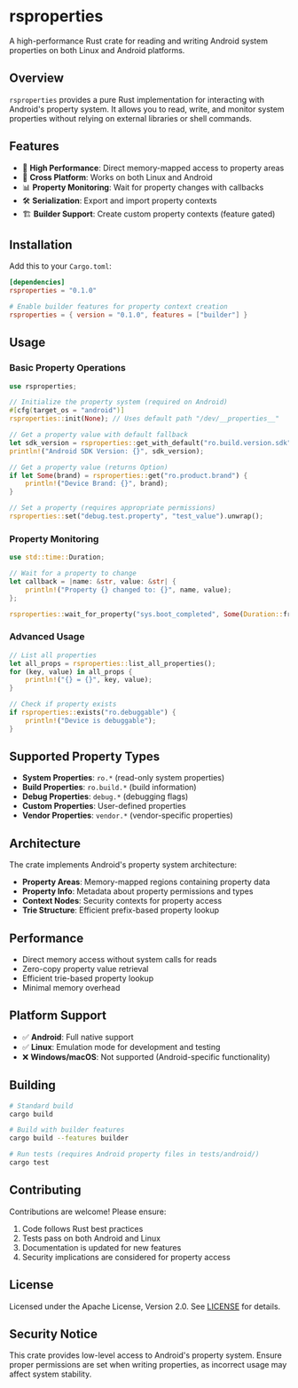 # rsproperties

A high-performance Rust crate for reading and writing Android system properties on both Linux and Android platforms.

## Overview

`rsproperties` provides a pure Rust implementation for interacting with Android's property system. It allows you to read, write, and monitor system properties without relying on external libraries or shell commands.

## Features

- 🚀 **High Performance**: Direct memory-mapped access to property areas
- 🎯 **Cross Platform**: Works on both Linux and Android
- 📊 **Property Monitoring**: Wait for property changes with callbacks
- 🛠️ **Serialization**: Export and import property contexts
- 🏗️ **Builder Support**: Create custom property contexts (feature gated)

## Installation

Add this to your `Cargo.toml`:

```toml
[dependencies]
rsproperties = "0.1.0"

# Enable builder features for property context creation
rsproperties = { version = "0.1.0", features = ["builder"] }
```

## Usage

### Basic Property Operations

```rust
use rsproperties;

// Initialize the property system (required on Android)
#[cfg(target_os = "android")]
rsproperties::init(None); // Uses default path "/dev/__properties__"

// Get a property value with default fallback
let sdk_version = rsproperties::get_with_default("ro.build.version.sdk", "0");
println!("Android SDK Version: {}", sdk_version);

// Get a property value (returns Option)
if let Some(brand) = rsproperties::get("ro.product.brand") {
    println!("Device Brand: {}", brand);
}

// Set a property (requires appropriate permissions)
rsproperties::set("debug.test.property", "test_value").unwrap();
```

### Property Monitoring

```rust
use std::time::Duration;

// Wait for a property to change
let callback = |name: &str, value: &str| {
    println!("Property {} changed to: {}", name, value);
};

rsproperties::wait_for_property("sys.boot_completed", Some(Duration::from_secs(30)), callback);
```

### Advanced Usage

```rust
// List all properties
let all_props = rsproperties::list_all_properties();
for (key, value) in all_props {
    println!("{} = {}", key, value);
}

// Check if property exists
if rsproperties::exists("ro.debuggable") {
    println!("Device is debuggable");
}
```

## Supported Property Types

- **System Properties**: `ro.*` (read-only system properties)
- **Build Properties**: `ro.build.*` (build information)
- **Debug Properties**: `debug.*` (debugging flags)
- **Custom Properties**: User-defined properties
- **Vendor Properties**: `vendor.*` (vendor-specific properties)

## Architecture

The crate implements Android's property system architecture:

- **Property Areas**: Memory-mapped regions containing property data
- **Property Info**: Metadata about property permissions and types
- **Context Nodes**: Security contexts for property access
- **Trie Structure**: Efficient prefix-based property lookup

## Performance

- Direct memory access without system calls for reads
- Zero-copy property value retrieval
- Efficient trie-based property lookup
- Minimal memory overhead

## Platform Support

- ✅ **Android**: Full native support
- ✅ **Linux**: Emulation mode for development and testing
- ❌ **Windows/macOS**: Not supported (Android-specific functionality)

## Building

```bash
# Standard build
cargo build

# Build with builder features
cargo build --features builder

# Run tests (requires Android property files in tests/android/)
cargo test
```

## Contributing

Contributions are welcome! Please ensure:

1. Code follows Rust best practices
2. Tests pass on both Android and Linux
3. Documentation is updated for new features
4. Security implications are considered for property access

## License

Licensed under the Apache License, Version 2.0. See [LICENSE](LICENSE) for details.

## Security Notice

This crate provides low-level access to Android's property system. Ensure proper permissions are set when writing properties, as incorrect usage may affect system stability.

